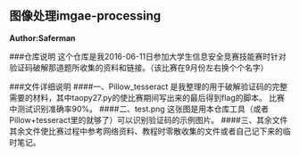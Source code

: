 ## 图像处理imgae-processing
**Author:Saferman**

###仓库说明
这个仓库是我2016-06-11日参加大学生信息安全竞赛技能赛时针对验证码破解那道题所收集的资料和链接。（该比赛在9月份左右换个个名字）  

###文件详细说明
####一、Pillow_tesseract
是我整理的用于破解验证码的完整需要的材料，其中taopy27.py的使比赛期间写出来的最后得到flag的脚本。 比赛中测试识别准确率90%。
####二、test.png
这张图是用本仓库工具（或者Pillow+tesseract里的就够了）可以识别验证码的示例图片。
####三、其余文件
其余文件使比赛过程中参考网络资料、教程时零散收集的文件或者自己记下来的临时笔记。
